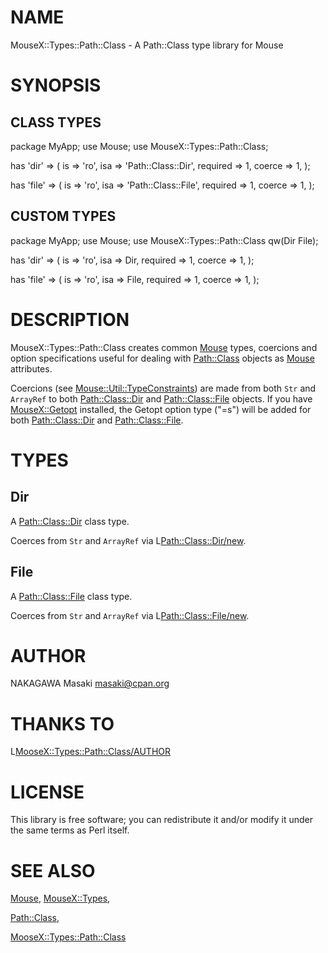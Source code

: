 # NAME

MouseX::Types::Path::Class - A Path::Class type library for Mouse

# SYNOPSIS

## CLASS TYPES

  package MyApp;
  use Mouse;
  use MouseX::Types::Path::Class;

  has 'dir' => (
      is       => 'ro',
      isa      => 'Path::Class::Dir',
      required => 1,
      coerce   => 1,
  );

  has 'file' => (
      is       => 'ro',
      isa      => 'Path::Class::File',
      required => 1,
      coerce   => 1,
  );

## CUSTOM TYPES

  package MyApp;
  use Mouse;
  use MouseX::Types::Path::Class qw(Dir File);

  has 'dir' => (
      is       => 'ro',
      isa      => Dir,
      required => 1,
      coerce   => 1,
  );

  has 'file' => (
      is       => 'ro',
      isa      => File,
      required => 1,
      coerce   => 1,
  );

# DESCRIPTION

MouseX::Types::Path::Class creates common [Mouse](http://search.cpan.org/search?mode=module&query=Mouse) types,
coercions and option specifications useful for dealing
with [Path::Class](http://search.cpan.org/search?mode=module&query=Path::Class) objects as [Mouse](http://search.cpan.org/search?mode=module&query=Mouse) attributes.

Coercions (see [Mouse::Util::TypeConstraints](http://search.cpan.org/search?mode=module&query=Mouse::Util::TypeConstraints)) are made
from both `Str` and `ArrayRef` to both [Path::Class::Dir](http://search.cpan.org/search?mode=module&query=Path::Class::Dir) and
[Path::Class::File](http://search.cpan.org/search?mode=module&query=Path::Class::File) objects.
If you have [MouseX::Getopt](http://search.cpan.org/search?mode=module&query=MouseX::Getopt) installed,
the Getopt option type ("=s") will be added for both
[Path::Class::Dir](http://search.cpan.org/search?mode=module&query=Path::Class::Dir) and [Path::Class::File](http://search.cpan.org/search?mode=module&query=Path::Class::File).

# TYPES

## Dir

A [Path::Class::Dir](http://search.cpan.org/search?mode=module&query=Path::Class::Dir) class type.

Coerces from `Str` and `ArrayRef` via L<Path::Class::Dir/new>.

## File

A [Path::Class::File](http://search.cpan.org/search?mode=module&query=Path::Class::File) class type.

Coerces from `Str` and `ArrayRef` via L<Path::Class::File/new>.

# AUTHOR

NAKAGAWA Masaki <masaki@cpan.org>

# THANKS TO

L<MooseX::Types::Path::Class/AUTHOR>

# LICENSE

This library is free software; you can redistribute it and/or modify
it under the same terms as Perl itself.

# SEE ALSO

[Mouse](http://search.cpan.org/search?mode=module&query=Mouse), [MouseX::Types](http://search.cpan.org/search?mode=module&query=MouseX::Types),

[Path::Class](http://search.cpan.org/search?mode=module&query=Path::Class),

[MooseX::Types::Path::Class](http://search.cpan.org/search?mode=module&query=MooseX::Types::Path::Class)